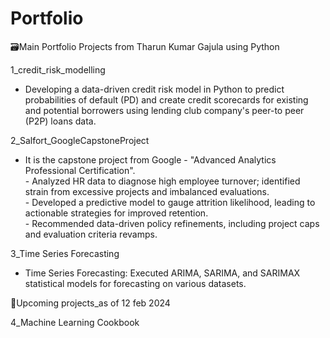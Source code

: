 # Portfolio
🗃️Main Portfolio Projects from Tharun Kumar Gajula using Python

1_credit_risk_modelling
 - Developing a data-driven credit risk model in Python to predict probabilities of default (PD) and create credit scorecards for existing and potential borrowers using lending club company's peer-to
          peer (P2P) loans data.<br>

2_Salfort_GoogleCapstoneProject
 - It is the capstone project from Google - "Advanced Analytics Professional Certification".<br>
        - Analyzed HR data to diagnose high employee turnover; identified strain from excessive projects and imbalanced evaluations.<br>
        - Developed a predictive model to gauge attrition likelihood, leading to actionable strategies for improved retention.<br>
        - Recommended data-driven policy refinements, including project caps and evaluation criteria revamps.<br>


3_Time Series Forecasting
-  Time Series Forecasting: Executed ARIMA, SARIMA, and SARIMAX statistical models for forecasting on various datasets.

📌Upcoming projects_as of 12 feb 2024

4_Machine Learning Cookbook